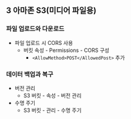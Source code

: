 ## 3 아마존 S3(미디어 파일용)

### 파일 업로드와 다운로드
- 파일 업로드 시 CORS 사용
  - 버킷 속성 - Permissions - CORS 구성
    - `<AllowMethod>POST</AllowedPost>` 추가

### 데이터 백업과 복구
- 버전 관리
  - S3 버킷 - 속성 - 버전 관리
- 수명 주기
  - S3 버킷 - 관리 - 수명 주기
